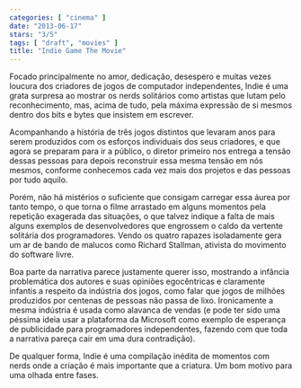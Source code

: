 ```yaml
---
categories: [ "cinema" ]
date: "2013-06-17"
stars: "3/5"
tags: [ "draft", "movies" ]
title: "Indie Game The Movie"
---
```

Focado principalmente no amor, dedicação, desespero e muitas vezes
loucura dos criadores de jogos de computador independentes, Indie é uma
grata surpresa ao mostrar os nerds solitários como artistas que lutam
pelo reconhecimento, mas, acima de tudo, pela máxima expressão de si
mesmos dentro dos bits e bytes que insistem em escrever.

Acompanhando a história de três jogos distintos que levaram anos para
serem produzidos com os esforços individuais dos seus criadores, e que
agora se preparam para ir a público, o diretor primeiro nos entrega
a tensão dessas pessoas para depois reconstruir essa mesma tensão
em nós mesmos, conforme conhecemos cada vez mais dos projetos e das
pessoas por tudo aquilo.

Porém, não há mistérios o suficiente que consigam carregar essa áurea
por tanto tempo, o que torna o filme arrastado em alguns momentos pela
repetição exagerada das situações, o que talvez indique a falta de
mais alguns exemplos de desenvolvedores que engrossem o caldo da vertente
solitária dos programadores. Vendo os quatro rapazes isoladamente gera
um ar de bando de malucos como Richard Stallman, ativista do movimento
do software livre.

Boa parte da narrativa parece justamente querer isso, mostrando a
infância problemática dos autores e suas opiniões egocêntricas
e claramente infantis a respeito da indústria dos jogos, como falar
que jogos de milhões produzidos por centenas de pessoas não passa de
lixo. Ironicamente a mesma indústria é usada como alavanca de vendas
(e pode ter sido uma péssima ideia usar a plataforma da Microsoft como
exemplo de esperança de publicidade para programadores independentes,
fazendo com que toda a narrativa pareça cair em uma dura contradição).

De qualquer forma, Indie é uma compilação inédita de momentos com
nerds onde a criação é mais importante que a criatura. Um bom motivo
para uma olhada entre fases.


